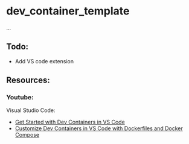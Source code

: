 # dev_container_template

...

## Todo:
- Add VS code extension

## Resources:
### Youtube:
Visual Studio Code:
- [Get Started with Dev Containers in VS Code](https://www.youtube.com/watch?v=b1RavPr_878)
- [Customize Dev Containers in VS Code with Dockerfiles and Docker Compose](https://www.youtube.com/watch?v=p9L7YFqHGk4)
